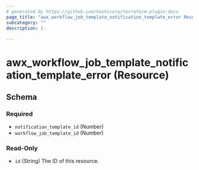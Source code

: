 ```yaml
---
# generated by https://github.com/hashicorp/terraform-plugin-docs
page_title: "awx_workflow_job_template_notification_template_error Resource - terraform-provider-awx"
subcategory: ""
description: |-
  
---
```


# awx_workflow_job_template_notification_template_error (Resource)





<!-- schema generated by tfplugindocs -->
## Schema

### Required

- `notification_template_id` (Number)
- `workflow_job_template_id` (Number)

### Read-Only

- `id` (String) The ID of this resource.
